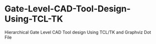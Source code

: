 # Gate-Level-CAD-Tool-Design-Using-TCL-TK
Hierarchical Gate Level CAD Tool design Using TCL/TK and Graphviz Dot File
